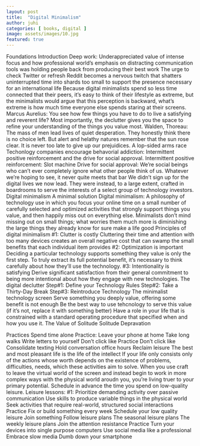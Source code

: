 ```yaml
---
layout: post
title:  "Digital Minimalism"
author: juhi
categories: [ books, digital ]
image: assets/images/10.jpg
featured: true
---
```


Foundations
Introduction
Deep work: Underappreciated value of intense focus and how professional world’s emphasis on distracting communication tools was holding people back from producing their best work
The urge to check Twitter or refresh Reddit becomes a nervous twitch that shatters uninterrupted time into shards too small to support the presence necessary for an international life
Because digital minimalists spend so less time connected that their peers, it’s easy to think of their lifestyle as extreme, but the minimalists would argue that this perception is backward, what’s extreme is how much time everyone else spends staring at their screens.
Marcus Aurelius: You see how few things you have to do to live a satisfying and reverent life?
Most importantly, the declutter gives you the space to refine your understanding of the things you value most. 
Walden, Thoreau: The mass of men lead lives of quiet desperation. They honestly think there is no choice left. But alert and helathy natures remember that the sun rose clear. It is never too late to give up our prejuidices.
A lop-sided arms race
Techonlogy companies encourage behavorial addiction: Intermittent positive reinforcement and the drive for social approval.
Intermittent positive reinforcement: Slot machine
Drive for social approval: We’re social beings who can’t ever completely ignore what other people think of us.
Whatever we’re hoping to see, it never quite meets that bar
We didn’t sign up for the digital lives we now lead. They were instead, to a large extent, crafted in boardrooms to serve the interests of a select group of technology investors.
Digital minimalism
A minimal solution
Digital minimalism: A philosophy of technology use in which you focus your online time on a small number of carefully selected and optimized activities that strongly support things you value, and then happily miss out on everything else.
Minimalists don’t mind missing out on small things; what worries them much more is diminishing the large things they already know for sure make a life good
Principles of digital minimalism
#1: Clutter is costly
Cluttering their time and attention with too many devices creates an overall negative cost that can swamp the small benefits that each individual item provides
#2: Optimization is important
Deciding a particular technology supports something they value is only the first step. To truly extract its full potential benefit, it’s necessary to think carefully about how they’ll use the technology.
#3: Intentionality is satisfying
Derive significant satisfaction from their general commitment to being more intentional about how they engage with new technologies.
The digital declutter
Step#1: Define your Technology Rules
Step#2: Take a Thirty-Day Break
Step#3: Reintroduce Technology
The minimalist technology screen
Serve something you deeply value, offering some benefit is not enough
Be the best way to use tehcnology to serve this value (if it’s not, replace it with something better)
Have a role in your life that is constrained with a standard operating procedure that specified when and how you use it.
The Value of Solitude
Solitude Depravation


Practices
Spend time alone
Practice:
Leave your phone at home
Take long walks 
Write letters to yourself
Don’t click like
Practice
Don’t click like
Consolidate texting
Hold conversation office hours
Reclaim leisure
The best and most pleasant life is the life of the intellect
If your life only consists only of the actions whose worth depends on the existence of problems, difficulties, needs, which these activities aim to solve.
When you use craft to leave the virtual world of the screen and instead begin to work in more complex ways with the physical world aroudn you, you’re living truer to your primary potential.
Schedule in advance the time you spend on low-quality leisure. 
Leisure lessons:
#1: Prioritize demanding activity over passive communication
Use skills to produce variable things in the physical world
Seek activities that require real-world, structured social interactions
Practice
Fix or build something every week
Schedule your low quality leisure
Join something
Follow leisure plans
The seasonal leisure plans
The weekly leisure plans
Join the attention resistance
Practice
Turn your devices into single purpose computers
Use social media like a professional
Embrace slow media
Dumb down your smartphone
